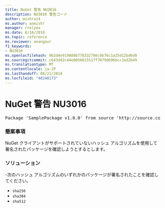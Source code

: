 ```yaml
---
title: NuGet 警告 NU3016
description: NU3016 警告コード
author: mishra14
ms.author: anmishr
manager: rrelyea
ms.date: 8/16/2018
ms.topic: reference
ms.reviewer: anangaur
f1_keywords:
- NU3016
ms.openlocfilehash: 9b2d4e919088b778332706c9b76c1a25d12bd6d0
ms.sourcegitcommit: c643dd2c44e085601551ff7079d696bcc3ad2b49
ms.translationtype: MT
ms.contentlocale: ja-JP
ms.lasthandoff: 08/21/2018
ms.locfileid: "40248173"
---
```

# <a name="nuget-warning-nu3016"></a>NuGet 警告 NU3016

<pre>Package 'SamplePackage v1.0.0' from source 'http://source.com/index.json': The package hash uses an unsupported hash algorithm.</pre>

### <a name="issue"></a>懸案事項

NuGet クライアントがサポートされていないハッシュ アルゴリズムを使用して署名されたパッケージを確認しようとするとします。


### <a name="solution"></a>ソリューション

-次のハッシュ アルゴリズムのいずれかのパッケージが署名されたことを確認してください。 
* `sha256`
* `sha384`
* `sha512`


